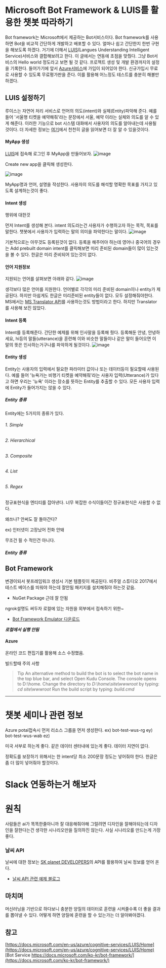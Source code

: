 # Microsoft Bot Framework & LUIS를 활용한 챗봇 따라하기

Bot framework는 Microsoft에서 제공하는 Bot서비스이다. Bot framework를 사용하면 Bot을 비교적 간단하게 개발하고 배포할 수 있다. 얼마나 쉽고 간단한지 한번 구현을 해보도록 하겠다.
거기에 더해서 [LUIS](https://www.luis.ai/)(Langues Understanding Intelligent Service)서비스와 결합해보려고 한다. 이 글에서는 연동에 초점을 맞췄다. 그냥 Bot서비스의 Hello world 정도라고 보면 될 것 같다. 프로젝트 생성 및 개발 환경까지의 설정을 기록한다.
들어가기에 앞서 [Azure서비스](https://azure.microsoft.com/ko-kr/)에 가입이 되어있야 한다. 신규가입시 무료로 사용할 수 있도록 무료평가판을 준다. 이를 활용해 어느정도 테스트를 충분히 해볼만 하겠다.

## LUIS 설정하기
루이스는 자연어 처리 서비스로 언어의 의도(intent)와 실체(Entity)파악해 준다. 예를 들어 '서울행 티켓을 예약해줘'라는 문장에서 서울, 예약 이라는 실체와 의도를 알 수 있게 해준다. 이러한 기능으로 bot 시스템 대화에서 사용자의 의도를 알아내는데 사용될 것이다.
더 자세한 정보는 [여기](https://docs.microsoft.com/en-us/azure/cognitive-services/LUIS/)에서 천천히 글을 읽어보면 더 잘 알 수 있을것이다.

#### MyApp 생성
[LUIS](https://www.luis.ai)에 접속해 로그인 후 MyApp을 만들어보자.
![image](/Images/botFramework&Luis/create_luis_Myapp.png)

Create new app을 클릭해 생성한다.

![image](/Images/botFramework&Luis/create_luis_Myapp-2.png)

MyApp명과 언어, 설명을 작성한다. 사용자의 의도를 해석할 명확한 목표를 가지고 있도록 설계하는것이 좋다.

#### Intent 생성

행위에 대한것

먼저 Intent를 생성해 본다. intent 의도라는건 사용자가 수행하고자 하는 목적, 목표를 말한다. 챗봇에서 사용자가 입력하는 말의 의미을 파악한다는 말이다.
![image](/Images/botFramework&Luis/intents-list.png)

기본적으로는 아무것도 등록된것이 없다. 등록을 해주어야 하는데 영어나 중국어의 경우는 Add prebuilt domain intent를 클릭해보면 미리 준비된 domain들이 많이 있는것을 볼 수 있다. 한글은 미리 준비되어 있는것이 없다.

#### 언어 지원정보
지원되는 언어를 살펴보면 아래와 같다.
![image](/Images/botFramework&Luis/languae_support.png)

생각보다 많은 언어를 지원한다.
언어별로 각각의 미리 준비된 domain이나 entity가 제공된다. 하지만 아쉽게도 한글은 미리준비된 entity들이 없다. 모두 설정해줘야한다. MS에서는 [MS Translator API](https://docs.microsoft.com/en-us/azure/cognitive-services/translator/translator-info-overview)를 사용하는것도 방법이라고 한다. 하지만 Translator를 사용해 보진 않았다.

#### Intent 등록
Intent를 등록해준다. 간단한 예제를 위해 인사말을 등록해 줬다. 등록해둔 안녕, 안녕하세요, hi등의 말들(utterance)을 훈련해 이와 비슷한 말들이나 같은 말이 들어오면 이 말의 뜻은 인사하는거구나를 파악하게 될것이다.
![image](/Images/botFramework&Luis/intent_greeting.png)

#### Entity 생성
Entity는 사용자의 입력에서 필요한 파라미터 값이나 또는 데이터등이 필요할때 사용된다. 예를 들어 '뉴욕가는 비행기 티켓을 예약해줘'라는 사용자 입력(Utterance)가 있다고 하면 우리는 '뉴욕' 이라는 장소를 뜻하는 Entity를 추출할 수 있다. 모든 사용자 입력에 Entity가 들어가지는 않을 수 있다.

##### Entity 종류
Entity에는 5가지의 종류가 있다.

###### 1. Simple

###### 2. Hierarchical

###### 3. Composite

###### 4. List

###### 5. Regex
정규표현식을 엔티티를 잡아낸다. 너무 복잡한 수식이들어간 정규표현식은 사용할 수 없다.

왜쓰나?
안써도 잘 돌아간다?

ex)
인터넷이 고장났어
전화 안돼

무조건 필 수 적인건 아니다.

##### Entity 종류



## Bot Framework

변경이되서 봇프레임워크 생성시 기본 템플릿이 제공된다.
비주얼 스튜디오 2017에서 테스트 베이스를 띄워야 하는데 잘안됨
패키지를 설치해줘야 하는것 같음.

* NuGet Package 근데 잘 안됨

ngrok설명도 써두자
로컬에 있는 자원을 외부에서 접속하기 위한~

* [Bot Framework Emulator 다운로드](https://github.com/Microsoft/BotFramework-Emulator/releases)


***로컬에서 실행 안됨***

#### Azure
온라인 코드 편집기를 활용해 소스 수정했음.

빌드할때 주의 사항
>Tip
An alternative method to build the bot is to select the bot name in the top blue bar, and select Open Kudu Console. The console opens to D:\home.
Change the directory to *D:\home\site\wwwroot* by typing: *cd site\wwwroot*
Run the build script by typing: *build.cmd*



------
# 챗봇 세미나 관련 정보

Azure potal접속시
먼저 리소스 그룹을 먼저 생성한다.
ex) bot-test-wus-rg
ey) bot-test-wus-wab
ez)

미국 서부로 하는게 좋다.
같은 데이터 센터내에 있는게 좋다. 데이터 지연이 없다.


정확도를 보장하기 위해서는
한 intent당 최소 200문장 정도는 넣어줘야 한다.
한글은 좀 더 많이 넣어줘야 할것이다.



# Slack 연동하는거 해보자


# 원칙
사람들은 ai가 똑똑한줄아니까 잘 대응해줘야해
그럴려면 디자인을 잘해야되는데
디자인을 잘한다는건 생각한 시나리오만을 질의하진 않는다.
사실 시나리오를 만드는게 가장 좋다.





### 날씨 API
날씨에 대한 정보는 [SK planet DEVELOPERS](https://developers.skplanetx.com/apidoc/kor/weather/living/#doc1400)의 API를 활용하여 날씨 정보를 얻어 온다.

* [날씨 API 관련 예제 블로그](http://rhammer.tistory.com/124)


## 마치며
머신러닝을 기반으로 하다보니 충분한 양질의 데이터로 훈련을 시켜줄수록 더 좋을 결과를 뽑아낼 수 있다. 어떻게 하면 양질에 훈련을 할 수 있는가는 더 알아봐야겠다.


## 참고
[https://docs.microsoft.com/en-us/azure/cognitive-services/LUIS/Home](https://docs.microsoft.com/en-us/azure/cognitive-services/LUIS/Home)<br>
[Bot Service https://docs.microsoft.com/ko-kr/bot-framework/](https://docs.microsoft.com/ko-kr/bot-framework/)
